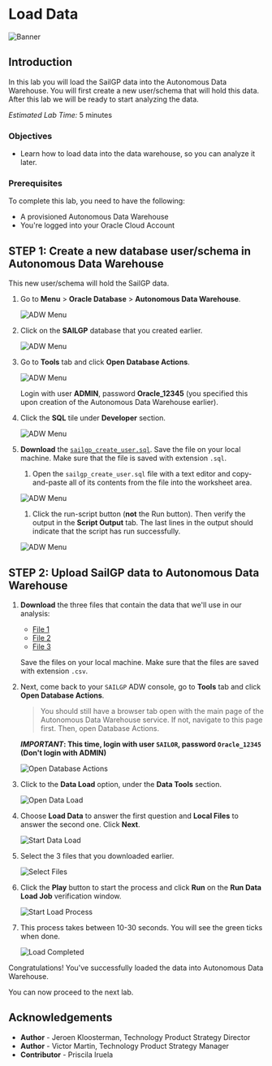 # Load Data

![Banner](images/banner.jpg)

## Introduction
In this lab you will load the SailGP data into the Autonomous Data Warehouse. You will first create a new user/schema that will hold this data. After this lab we will be ready to start analyzing the data.

_Estimated Lab Time:_ 5 minutes

### Objectives
- Learn how to load data into the data warehouse, so you can analyze it later.

### Prerequisites
To complete this lab, you need to have the following:
- A provisioned Autonomous Data Warehouse
- You're logged into your Oracle Cloud Account

## **STEP 1**: Create a new database user/schema in Autonomous Data Warehouse

This new user/schema will hold the SailGP data.

1. Go to **Menu** > **Oracle Database** > **Autonomous Data Warehouse**.

   ![ADW Menu](images/adw-menu.png)

2. Click on the **SAILGP** database that you created earlier.

   ![ADW Menu](images/open-sailgp.png)

3. Go to **Tools** tab and click **Open Database Actions**.

   ![ADW Menu](images/open-database-actions.png)

   Login with user **ADMIN**, password **Oracle_12345** (you specified this upon creation of the Autonomous Data Warehouse earlier).

4. Click the **SQL** tile under **Developer** section.

    ![ADW Menu](images/open-sql.png)

5. **Download** the <a href="https://objectstorage.eu-frankfurt-1.oraclecloud.com/p/JbEdrEEaFEEwmhXdC-nsEdRIJpqz1cQ30LYa7g2E-aYFopABGTNM9Hkp0u5mVRfQ/n/odca/b/workshops-livelabs-do-not-delete/o/sailgp_create_user.sql" target="\_blank">`sailgp_create_user.sql`</a>. Save the file on your local machine. Make sure that the file is saved with extension `.sql`.

    1. Open the `sailgp_create_user.sql` file with a text editor and copy-and-paste all of its contents from the file into the worksheet area.

    ![ADW Menu](images/copy-paste.png)

    1. Click the run-script button (**not** the Run button). Then verify the output in the **Script Output** tab. The last lines in the output should indicate that the script has run successfully.

    ![ADW Menu](images/run-script.png)


<!--
4. We're going to first create a new database user/schema that will hold the SailGP data. Open "Database Users".

   ![ADW Menu](images/open-db-users.png)

5. Choose "Create User"

   ![ADW Menu](images/create-user.png)

6. Fill in the following details:
      - User Name:  `SAILOR`
      - New Password: `Oracle_12345`
      - Confirm Password: `Oracle_12345`
      - Quota on tablespace DATA: `UNLIMITED`
      - Check "Web Access"
      - Check "OML"

   Then Create the User.

   ![ADW Menu](images/create-user2.png)

7. Next, give the user the access necessary to upload files through the Web UI.

   ![ADW Menu](images/enable-rest.png)

   Confirm by clicking "Rest Enable User".
-->

## **STEP 2**: Upload SailGP data to Autonomous Data Warehouse

1. **Download** the three files that contain the data that we'll use in our analysis:
   
   - <a href="https://objectstorage.eu-frankfurt-1.oraclecloud.com/p/azjOfz91f8jdUPfvkxVzVUFtb2n-Jj_lXYaWQhvgCLsnOMMPvpLruqaAf5sJduNc/n/odca/b/workshops-livelabs-do-not-delete/o/sailgp_sgp_strm_pivot.csv" target="\_blank">File 1</a>
   - <a href="https://objectstorage.eu-frankfurt-1.oraclecloud.com/p/5yCpZHlzTE70fotF5LS7sYpIQfOi-XdSQ8DhQRSVsClX7cxIq7YvpmSS8wxX5gaM/n/odca/b/workshops-livelabs-do-not-delete/o/sailgp_sgp_sail_history.csv" target="\_blank">File 2</a>
   - <a href="https://objectstorage.eu-frankfurt-1.oraclecloud.com/p/s-A4eEJl4OxSdt02-TcTyz-bQvC_IGczI_PLRflfXx_gzosdKk5t97qMp2UtZ_OU/n/odca/b/workshops-livelabs-do-not-delete/o/sailgp_sgp_windspeed_and_windangles.csv" target="\_blank">File 3</a>
   
   Save the files on your local machine. Make sure that the files are saved with extension `.csv`.

2. Next, come back to your `SAILGP` ADW console, go to **Tools** tab and click **Open Database Actions**.

   > You should still have a browser tab open with the main page of the Autonomous Data Warehouse service. If not, navigate to this page first. Then, open Database Actions.

   **_IMPORTANT_: This time, login with user `SAILOR`, password `Oracle_12345` (Don't login with ADMIN)**

   ![Open Database Actions](images/open-database-actions.png)

3. Click to the **Data Load** option, under the **Data Tools** section.

   ![Open Data Load](images/open-data-load.png)

4. Choose **Load Data** to answer the first question and **Local Files** to answer the second one. Click **Next**.

    ![Start Data Load](images/start-data-load.png)

5. Select the 3 files that you downloaded earlier.

    ![Select Files](images/select-files.png)

6. Click the **Play** button to start the process and click **Run** on the **Run Data Load Job** verification window.

    ![Start Load Process](images/load-data.png)

7. This process takes between 10-30 seconds. You will see the green ticks when done.

    ![Load Completed](images/load-completed.png)

Congratulations! You've successfully loaded the data into Autonomous Data Warehouse.

You can now proceed to the next lab.

## **Acknowledgements**

- **Author** - Jeroen Kloosterman, Technology Product Strategy Director
- **Author** - Victor Martin, Technology Product Strategy Manager
- **Contributor** - Priscila Iruela
